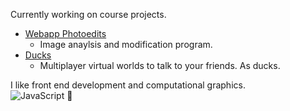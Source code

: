 Currently working on course projects.
- [Webapp Photoedits](https://github.com/ClaytonWas/WebappPhotoedits)
  - Image anaylsis and modification program. 
- [Ducks](https://github.com/ClaytonWas/Ducks)
  - Multiplayer virtual worlds to talk to your friends. As ducks.

I like front end development and computational graphics.<br>
![JavaScript](https://img.shields.io/badge/javascript-%23323330.svg?style=for-the-badge&logo=javascript&logoColor=%23F7DF1E) 💜
